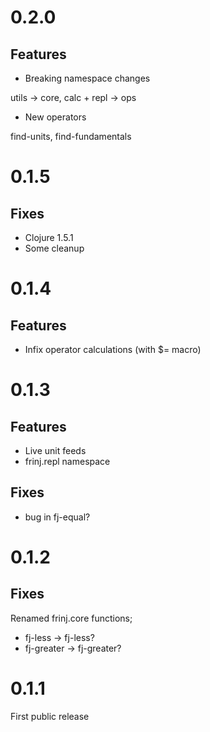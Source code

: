0.2.0
===

Features
---

* Breaking namespace changes

utils -> core,  calc + repl -> ops

* New operators

find-units, find-fundamentals

0.1.5
===

Fixes
---

* Clojure 1.5.1
* Some cleanup

0.1.4
===

Features
---

* Infix operator calculations (with $= macro)

0.1.3
====

Features
---

* Live unit feeds
* frinj.repl namespace

Fixes
---

* bug in fj-equal?

0.1.2
====

Fixes
---

Renamed frinj.core functions;

* fj-less -> fj-less?
* fj-greater -> fj-greater?


0.1.1
===

First public release
